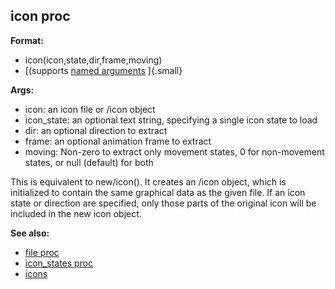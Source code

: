 ## icon proc

<!-- -->
**Format:**
+   icon(icon,state,dir,frame,moving)
+   [(supports [named arguments](/ref/proc/arguments/named.md) ]{.small}
<!-- -->
**Args:**
+   icon: an icon file or /icon object
+   icon_state: an optional text string, specifying a single icon state
    to load
+   dir: an optional direction to extract
+   frame: an optional animation frame to extract
+   moving: Non-zero to extract only movement states, 0 for non-movement
    states, or null (default) for both


This is equivalent to new/icon(). It creates an /icon object,
which is initialized to contain the same graphical data as the given
file. If an icon state or direction are specified, only those parts of
the original icon will be included in the new icon object.

**See also:**
+   [file proc](/ref/proc/file.md) 
+   [icon_states proc](/ref/proc/icon_states.md) 
+   [icons](/ref/DM/icon.md) 